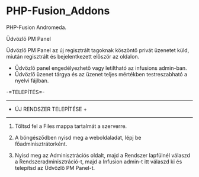 # PHP-Fusion_Addons
<p>PHP-Fusion Andromeda.</p>
<p>Üdvözlő PM Panel</p>
Üdvözlő PM Panel az új regisztrált tagoknak köszöntő privát üzenetet küld,
miután regisztrált és bejelentkezett először az oldalon.

- Üdvözlő panel engedélyezhető vagy letiltható az infusions admin-ban.
- Üdvözlő üzenet tárgya és az üzenet teljes mértékben testreszabható a nyelvi fájlban.

-=TELEPÍTÉS=-

--------------------------
+ ÚJ RENDSZER TELEPÍTÉSE +
--------------------------

1. Töltsd fel a Files mappa tartalmát a szerverre.

2. A böngésződben nyisd meg a weboldaladat, lépj be főadminisztrátorként.

3. Nyisd meg az Adminisztrációs oldalt, majd a Rendszer lapfülnél válaszd
   a Rendszeradminisztráció-t, majd a Infusion admin-t itt válaszd ki és telepítsd az Üdvözlő PM Panel-t.

